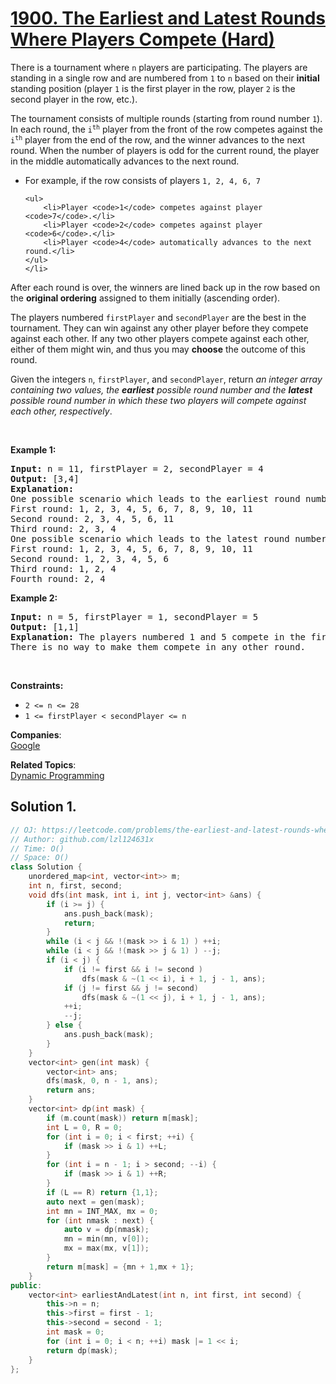 # [1900. The Earliest and Latest Rounds Where Players Compete (Hard)](https://leetcode.com/problems/the-earliest-and-latest-rounds-where-players-compete/)

<p>There is a tournament where <code>n</code> players are participating. The players are standing in a single row and are numbered from <code>1</code> to <code>n</code> based on their <strong>initial</strong> standing position (player <code>1</code> is the first player in the row, player <code>2</code> is the second player in the row, etc.).</p>

<p>The tournament consists of multiple rounds (starting from round number <code>1</code>). In each round, the <code>i<sup>th</sup></code> player from the front of the row competes against the <code>i<sup>th</sup></code> player from the end of the row, and the winner advances to the next round. When the number of players is odd for the current round, the player in the middle automatically advances to the next round.</p>

<ul>
	<li>For example, if the row consists of players <code>1, 2, 4, 6, 7</code>

	<ul>
		<li>Player <code>1</code> competes against player <code>7</code>.</li>
		<li>Player <code>2</code> competes against player <code>6</code>.</li>
		<li>Player <code>4</code> automatically advances to the next round.</li>
	</ul>
	</li>
</ul>

<p>After each round is over, the winners are lined back up in the row based on the <strong>original ordering</strong> assigned to them initially (ascending order).</p>

<p>The players numbered <code>firstPlayer</code> and <code>secondPlayer</code> are the best in the tournament. They can win against any other player before they compete against each other. If any two other players compete against each other, either of them might win, and thus you may <strong>choose</strong> the outcome of this round.</p>

<p>Given the integers <code>n</code>, <code>firstPlayer</code>, and <code>secondPlayer</code>, return <em>an integer array containing two values, the <strong>earliest</strong> possible round number and the&nbsp;<strong>latest</strong> possible round number in which these two players will compete against each other, respectively</em>.</p>

<p>&nbsp;</p>
<p><strong>Example 1:</strong></p>

<pre><strong>Input:</strong> n = 11, firstPlayer = 2, secondPlayer = 4
<strong>Output:</strong> [3,4]
<strong>Explanation:</strong>
One possible scenario which leads to the earliest round number:
First round: 1, 2, 3, 4, 5, 6, 7, 8, 9, 10, 11
Second round: 2, 3, 4, 5, 6, 11
Third round: 2, 3, 4
One possible scenario which leads to the latest round number:
First round: 1, 2, 3, 4, 5, 6, 7, 8, 9, 10, 11
Second round: 1, 2, 3, 4, 5, 6
Third round: 1, 2, 4
Fourth round: 2, 4
</pre>

<p><strong>Example 2:</strong></p>

<pre><strong>Input:</strong> n = 5, firstPlayer = 1, secondPlayer = 5
<strong>Output:</strong> [1,1]
<strong>Explanation:</strong> The players numbered 1 and 5 compete in the first round.
There is no way to make them compete in any other round.
</pre>

<p>&nbsp;</p>
<p><strong>Constraints:</strong></p>

<ul>
	<li><code>2 &lt;= n &lt;= 28</code></li>
	<li><code>1 &lt;= firstPlayer &lt; secondPlayer &lt;= n</code></li>
</ul>

**Companies**:  
[Google](https://leetcode.com/company/google)

**Related Topics**:  
[Dynamic Programming](https://leetcode.com/tag/dynamic-programming/)

## Solution 1.

```cpp
// OJ: https://leetcode.com/problems/the-earliest-and-latest-rounds-where-players-compete
// Author: github.com/lzl124631x
// Time: O()
// Space: O()
class Solution {
    unordered_map<int, vector<int>> m;
    int n, first, second;
    void dfs(int mask, int i, int j, vector<int> &ans) {
        if (i >= j) {
            ans.push_back(mask);
            return;
        }
        while (i < j && !(mask >> i & 1) ) ++i;
        while (i < j && !(mask >> j & 1) ) --j;
        if (i < j) {
            if (i != first && i != second )
                dfs(mask & ~(1 << i), i + 1, j - 1, ans);
            if (j != first && j != second)
                dfs(mask & ~(1 << j), i + 1, j - 1, ans);
            ++i;
            --j;
        } else {
            ans.push_back(mask);
        }
    }
    vector<int> gen(int mask) {
        vector<int> ans;
        dfs(mask, 0, n - 1, ans);
        return ans;
    }
    vector<int> dp(int mask) {
        if (m.count(mask)) return m[mask];
        int L = 0, R = 0;
        for (int i = 0; i < first; ++i) {
            if (mask >> i & 1) ++L;
        }
        for (int i = n - 1; i > second; --i) {
            if (mask >> i & 1) ++R;
        }
        if (L == R) return {1,1};
        auto next = gen(mask);
        int mn = INT_MAX, mx = 0;
        for (int nmask : next) {
            auto v = dp(nmask);
            mn = min(mn, v[0]);
            mx = max(mx, v[1]);
        }
        return m[mask] = {mn + 1,mx + 1};
    }
public:
    vector<int> earliestAndLatest(int n, int first, int second) {
        this->n = n;
        this->first = first - 1;
        this->second = second - 1;
        int mask = 0;
        for (int i = 0; i < n; ++i) mask |= 1 << i;
        return dp(mask);
    }
};
```